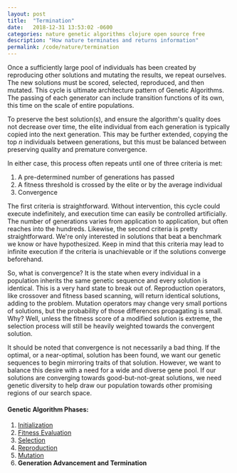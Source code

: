 ```yaml
---
layout: post
title:  "Termination"
date:   2018-12-31 13:53:02 -0600
categories: nature genetic algorithms clojure open source free
description: "How nature terminates and returns information"
permalink: /code/nature/termination
---
```


Once a sufficiently large pool of individuals has been created by reproducing other solutions and mutating the results, we repeat ourselves.
The new solutions must be scored, selected, reproduced, and then mutated.
This cycle is ultimate architecture pattern of Genetic Algorithms.
The passing of each generator can include transition functions of its own, this time on the scale of entire populations.

To preserve the best solution(s), and ensure the algorithm's quality does not decrease over time, the elite individual from each generation is typically copied into the next generation.
This may be further extended, copying the top *n* individuals between generations, but this must be balanced between preserving quality and premature convergence.

In either case, this process often repeats until one of three criteria is met:
1. A pre-determined number of generations has passed
2. A fitness threshold is crossed by the elite or by the average individual
3. Convergence

The first criteria is straightforward.
Without intervention, this cycle could execute indefinitely, and execution time can easily be controlled artificially.
The number of generations varies from application to application, but often reaches into the hundreds.
Likewise, the second criteria is pretty straightforward.
We're only interested in solutions that beat a benchmark we know or have hypothesized.
Keep in mind that this criteria may lead to infinite execution if the criteria is unachievable or if the solutions converge beforehand.

So, what is convergence?
It is the state when every individual in a population inherits the same genetic sequence and every solution is identical.
This is a very hard state to break out of.
Reproduction operators, like crossover and fitness based scanning, will return identical solutions, adding to the problem.
Mutation operators may change very small portions of solutions, but the probability of those differences propagating is small.
Why?
Well, unless the fitness score of a modified solution is extreme,  the selection process will still be heavily weighted towards the convergent solution.

It should be noted that convergence is not necessarily a bad thing.
If the optimal, or a near-optimal, solution has been found, we want our genetic sequences to begin mirroring traits of that solution.
However, we want to balance this desire with a need for a wide and diverse gene pool.
If our solutions are converging towards good-but-not-great solutions, we need genetic diversity to help draw our population towards other promising regions of our search space.

#### Genetic Algorithm Phases:
1. [Initialization](https://nnichols.github.io/code/nature/initialization)
2. [Fitness Evaluation](https://nnichols.github.io/code/nature/fitness-evaluation)
3. [Selection](https://nnichols.github.io/code/nature/selection)
4. [Reproduction](https://nnichols.github.io/code/nature/reproduction)
5. [Mutation](https://nnichols.github.io/code/nature/mutation)
6. **Generation Advancement and Termination**
